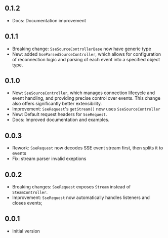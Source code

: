 ## 0.1.2
- Docs: Documentation improvement

## 0.1.1
- Breaking change: `SseSourceControllerBase` now have generic type
- New: added `SseParsedSourceController`, which allows for configuration of reconnection logic and parsing of each event into a specified object type.

## 0.1.0

- New: `SseSourceController`, which manages connection lifecycle and event handling, and providing precise control over events. This change also offers significantly better extensibility.
- Improvement: `SseRequest`'s `getStream()` now uses `SseSourceController`
- New: Default request headers for `SseRequest`.
- Docs: Improved documentation and examples.

## 0.0.3

- Rework: `SseRequest` now decodes SSE event stream first, then splits it to events
- Fix: stream parser invalid exeptions

## 0.0.2

- Breaking changes: `SseRequest` exposes `Stream` instead of `SteamController`.
- Improvement: `SseRequest` now automatically handles listeners and closes events;

## 0.0.1

- Initial version
